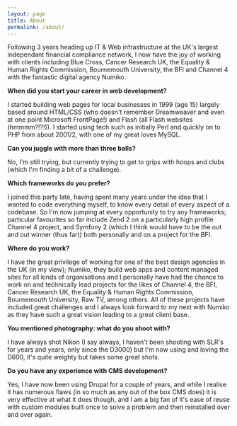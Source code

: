 ```yaml
---
layout: page
title: About
permalink: /about/
---
```


Following 3 years heading up IT & Web infrastructure at the UK's largest independant financial compliance network, I now have the joy of working with clients including Blue Cross, Cancer Research UK, the Equality & Human Rights Commission, Bournemouth University, the BFI and Channel 4 with the fantastic digital agency Numiko.

**When did you start your career in web development?**

I started building web pages for local businesses in 1999 (age 15) largely based around HTML/CSS (who doesn't remember Dreamweaver and even at one point Microsoft FrontPage!) and Flash (all Flash websites (hmmmm?!?!)). I started using tech such as initially Perl and quickly on to PHP from about 2001/2, with one of my great loves MySQL.

**Can you juggle with more than three balls?**

No, I'm still trying, but currently trying to get to grips with hoops and clubs (which I'm finding a bit of a challenge).

**Which frameworks do you prefer?**

I joined this party late, having spent many years under the idea that I wanted to code everything myself, to know every detail of every aspect of a codebase. So I'm now jumping at every opportunity to try any frameworks; particular favourites so far include Zend 2 on a particularly high profile Channel 4 project, and Symfony 2 (which I think would have to be the out and out winner (thus far)) both personally and on a project for the BFI.

**Where do you work?**

I have the great privilege of working for one of the best design agencies in the UK (in my view); Numiko, they build web apps and content managed sites for all kinds of organisations and I personally have had the chance to work on and technically lead projects for the likes of Channel 4, the BFI, Cancer Research UK, the Equality & Human Rights Commission, Bournemouth University, Raw TV, among others. All of these projects have included great challenges and I always look forward to my next with Numiko as they have such a great vision leading to a great client base.

**You mentioned photography: what do you shoot with?**

I have always shot Nikon (I say always, I haven't been shooting with SLR's for years and years, only since the D3000) but I'm now using and loving the D600, it's quite weighty but takes some great shots.

**Do you have any experience with CMS development?**

Yes, I have now been using Drupal for a couple of years, and while I realise it has numerous flaws (in so much as any out of the box CMS does) it is very effective at what it does though, and I am a big fan of it's ease of reuse with custom modules built once to solve a problem and then reinstalled over and over again.
